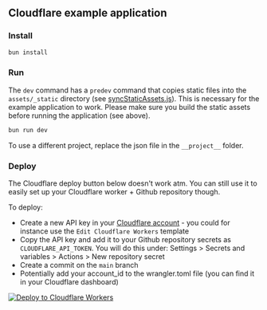 ## Cloudflare example application

### Install

```sh
bun install
```

### Run

The `dev` command has a `predev` command that copies static files into the `assets/_static` directory (see [syncStaticAssets.js](/scripts/syncStaticAssets.js)). This is necessary for the example application to work. Please make sure you build the static assets before running the application (see above).

```sh
bun run dev
```

To use a different project, replace the json file in the `__project__` folder.

### Deploy

The Cloudflare deploy button below doesn't work atm. You can still use it to easily set up your Cloudflare worker + Github repository though.

To deploy:

- Create a new API key in your [Cloudflare account](https://dash.cloudflare.com/profile/api-tokens) - you could for instance use the `Edit Cloudflare Workers` template
- Copy the API key and add it to your Github repository secrets as `CLOUDFLARE_API_TOKEN`. You will do this under: Settings > Secrets and variables > Actions > New repository secret
- Create a commit on the `main` branch
- Potentially add your account_id to the wrangler.toml file (you can find it in your Cloudflare dashboard)

[![Deploy to Cloudflare Workers](https://deploy.workers.cloudflare.com/button)](https://deploy.workers.cloudflare.com/?url=https://github.com/nordcraftengine/cloudflare-example)
